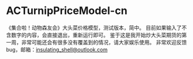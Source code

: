 # ACTurnipPriceModel-cn
《集合啦！动物森友会》大头菜价格模型，测试版本，简中。
目前如果输入了不含数字的内容，会直接退出，重新运行即可。
鉴于这是我开始炒大头菜期货的第一周，非常可能还会有很多没有覆盖到的情况，请大家娱乐使用。
非常欢迎反馈bug，邮箱：insulating_shell@outlook.com
